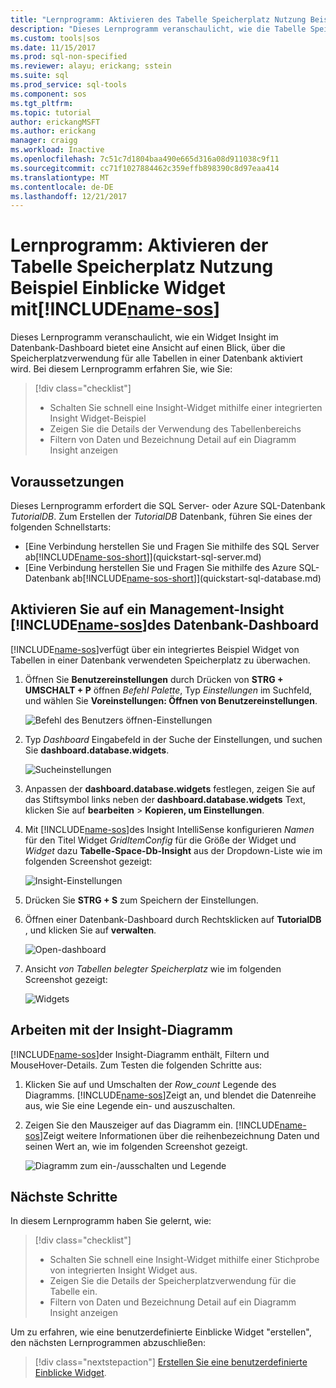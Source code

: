 ```yaml
---
title: "Lernprogramm: Aktivieren des Tabelle Speicherplatz Nutzung Beispiel Einblicke Widgets in SQL-Vorgänge Studio (Vorschau) | Microsoft Docs"
description: "Dieses Lernprogramm veranschaulicht, wie die Tabelle Speicherplatz Nutzung Beispiel Einblicke Widget im Datenbank-Dashboard SQL-Vorgänge Studio (Vorschau) aktiviert."
ms.custom: tools|sos
ms.date: 11/15/2017
ms.prod: sql-non-specified
ms.reviewer: alayu; erickang; sstein
ms.suite: sql
ms.prod_service: sql-tools
ms.component: sos
ms.tgt_pltfrm: 
ms.topic: tutorial
author: erickangMSFT
ms.author: erickang
manager: craigg
ms.workload: Inactive
ms.openlocfilehash: 7c51c7d1804baa490e665d316a08d911038c9f11
ms.sourcegitcommit: cc71f1027884462c359effb898390c8d97eaa414
ms.translationtype: MT
ms.contentlocale: de-DE
ms.lasthandoff: 12/21/2017
---
```

# <a name="tutorial-enable-the-table-space-usage-sample-insight-widget-using-includename-sosincludesname-sos-shortmd"></a>Lernprogramm: Aktivieren der Tabelle Speicherplatz Nutzung Beispiel Einblicke Widget mit[!INCLUDE[name-sos](../includes/name-sos-short.md)]

Dieses Lernprogramm veranschaulicht, wie ein Widget Insight im Datenbank-Dashboard bietet eine Ansicht auf einen Blick, über die Speicherplatzverwendung für alle Tabellen in einer Datenbank aktiviert wird. Bei diesem Lernprogramm erfahren Sie, wie Sie:

> [!div class="checklist"]
> * Schalten Sie schnell eine Insight-Widget mithilfe einer integrierten Insight Widget-Beispiel
> * Zeigen Sie die Details der Verwendung des Tabellenbereichs
> * Filtern von Daten und Bezeichnung Detail auf ein Diagramm Insight anzeigen

## <a name="prerequisites"></a>Voraussetzungen

Dieses Lernprogramm erfordert die SQL Server- oder Azure SQL-Datenbank *TutorialDB*. Zum Erstellen der *TutorialDB* Datenbank, führen Sie eines der folgenden Schnellstarts:

- [Eine Verbindung herstellen Sie und Fragen Sie mithilfe des SQL Server ab[!INCLUDE[name-sos-short](../includes/name-sos-short.md)]](quickstart-sql-server.md)
- [Eine Verbindung herstellen Sie und Fragen Sie mithilfe des Azure SQL-Datenbank ab[!INCLUDE[name-sos-short](../includes/name-sos-short.md)]](quickstart-sql-database.md)


## <a name="turn-on-a-management-insight-on-includename-sosincludesname-sos-shortmds-database-dashboard"></a>Aktivieren Sie auf ein Management-Insight [!INCLUDE[name-sos](../includes/name-sos-short.md)]des Datenbank-Dashboard
[!INCLUDE[name-sos](../includes/name-sos-short.md)]verfügt über ein integriertes Beispiel Widget von Tabellen in einer Datenbank verwendeten Speicherplatz zu überwachen.

1. Öffnen Sie **Benutzereinstellungen** durch Drücken von **STRG + UMSCHALT + P** öffnen *Befehl Palette*, Typ *Einstellungen* im Suchfeld, und wählen Sie  **Voreinstellungen: Öffnen von Benutzereinstellungen**.

   ![Befehl des Benutzers öffnen-Einstellungen](./media/tutorial-table-space-sql-server/open-user-settings.png)

2. Typ *Dashboard* Eingabefeld in der Suche der Einstellungen, und suchen Sie **dashboard.database.widgets**.

   ![Sucheinstellungen](./media/tutorial-table-space-sql-server/search-settings.png)

3. Anpassen der **dashboard.database.widgets** festlegen, zeigen Sie auf das Stiftsymbol links neben der **dashboard.database.widgets** Text, klicken Sie auf **bearbeiten**  >  **Kopieren, um Einstellungen**.

4. Mit [!INCLUDE[name-sos](../includes/name-sos-short.md)]des Insight IntelliSense konfigurieren *Namen* für den Titel Widget *GridItemConfig* für die Größe der Widget und *Widget* dazu **Tabelle-Space-Db-Insight** aus der Dropdown-Liste wie im folgenden Screenshot gezeigt:

   ![Insight-Einstellungen](./media/tutorial-table-space-sql-server/insight-table-space.png)

5. Drücken Sie **STRG + S** zum Speichern der Einstellungen.

6. Öffnen einer Datenbank-Dashboard durch Rechtsklicken auf **TutorialDB** , und klicken Sie auf **verwalten**.

   ![Open-dashboard](./media/tutorial-table-space-sql-server/insight-open-dashboard.png)

7. Ansicht *von Tabellen belegter Speicherplatz* wie im folgenden Screenshot gezeigt: 

   ![Widgets](./media/tutorial-table-space-sql-server/insight-table-space-result.png)


## <a name="working-with-the-insight-chart"></a>Arbeiten mit der Insight-Diagramm

[!INCLUDE[name-sos](../includes/name-sos-short.md)]der Insight-Diagramm enthält, Filtern und MouseHover-Details. Zum Testen die folgenden Schritte aus:

1. Klicken Sie auf und Umschalten der *Row_count* Legende des Diagramms. [!INCLUDE[name-sos](../includes/name-sos-short.md)]Zeigt an, und blendet die Datenreihe aus, wie Sie eine Legende ein- und auszuschalten.
    
2. Zeigen Sie den Mauszeiger auf das Diagramm ein. [!INCLUDE[name-sos](../includes/name-sos-short.md)]Zeigt weitere Informationen über die reihenbezeichnung Daten und seinen Wert an, wie im folgenden Screenshot gezeigt.

   ![Diagramm zum ein-/ausschalten und Legende](./media/tutorial-table-space-sql-server/insight-table-space-toggle.png)


## <a name="next-steps"></a>Nächste Schritte
In diesem Lernprogramm haben Sie gelernt, wie:
> [!div class="checklist"]
> * Schalten Sie schnell eine Insight-Widget mithilfe einer Stichprobe von integrierten Insight Widget aus.
> * Zeigen Sie die Details der Speicherplatzverwendung für die Tabelle ein.
> * Filtern von Daten und Bezeichnung Detail auf ein Diagramm Insight anzeigen

Um zu erfahren, wie eine benutzerdefinierte Einblicke Widget "erstellen", den nächsten Lernprogrammen abzuschließen:

> [!div class="nextstepaction"]
> [Erstellen Sie eine benutzerdefinierte Einblicke Widget](tutorial-build-custom-insight-sql-server.md).